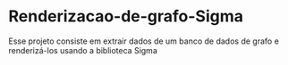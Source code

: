 # Renderizacao-de-grafo-Sigma
Esse projeto consiste em extrair dados de um banco de dados de grafo e renderizá-los usando a biblioteca Sigma
